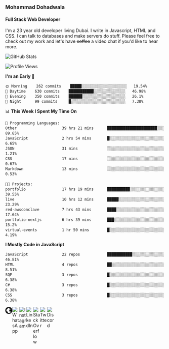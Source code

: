### Mohammad Dohadwala

#### Full Stack Web Developer

I'm a 23 year old developer living Dubai. I write in Javascript, HTML and CSS. I can talk to databases and make servers do stuff. Please feel free to check out my work and let's have ~~coffee~~ a video chat if you'd like to hear more.

![GitHub Stats][stats]

<!--START_SECTION:waka-->
![Profile Views](http://img.shields.io/badge/Profile%20Views-1-blue)

**I'm an Early 🐤** 

```text
🌞 Morning    262 commits    █████░░░░░░░░░░░░░░░░░░░░   19.54% 
🌆 Daytime    630 commits    ███████████░░░░░░░░░░░░░░   46.98% 
🌃 Evening    350 commits    ██████░░░░░░░░░░░░░░░░░░░   26.1% 
🌙 Night      99 commits     █░░░░░░░░░░░░░░░░░░░░░░░░   7.38%

```


📊 **This Week I Spent My Time On** 

```text
💬 Programming Languages: 
Other                    39 hrs 21 mins      ██████████████████████░░░   89.85% 
JavaScript               2 hrs 54 mins       █░░░░░░░░░░░░░░░░░░░░░░░░   6.65% 
JSON                     31 mins             ░░░░░░░░░░░░░░░░░░░░░░░░░   1.21% 
CSS                      17 mins             ░░░░░░░░░░░░░░░░░░░░░░░░░   0.67% 
Markdown                 13 mins             ░░░░░░░░░░░░░░░░░░░░░░░░░   0.53%

🐱‍💻 Projects: 
portfolio                17 hrs 19 mins      ██████████░░░░░░░░░░░░░░░   39.55% 
live                     10 hrs 12 mins      █████░░░░░░░░░░░░░░░░░░░░   23.29% 
red-awsconclave          7 hrs 43 mins       ████░░░░░░░░░░░░░░░░░░░░░   17.64% 
portfolio-nextjs         6 hrs 39 mins       ███░░░░░░░░░░░░░░░░░░░░░░   15.2% 
virtual-events           1 hr 50 mins        █░░░░░░░░░░░░░░░░░░░░░░░░   4.19%

```

**I Mostly Code in JavaScript** 

```text
JavaScript               22 repos            ███████████░░░░░░░░░░░░░░   46.81% 
HTML                     4 repos             ██░░░░░░░░░░░░░░░░░░░░░░░   8.51% 
SQF                      3 repos             █░░░░░░░░░░░░░░░░░░░░░░░░   6.38% 
C#                       3 repos             █░░░░░░░░░░░░░░░░░░░░░░░░   6.38% 
CSS                      3 repos             █░░░░░░░░░░░░░░░░░░░░░░░░   6.38%

```



<!--END_SECTION:waka-->

[<img align="left" alt="dohad.dev" width="22px" src="https://raw.githubusercontent.com/iconic/open-iconic/master/svg/globe.svg" />][website]
[<img align="left" alt="WhatsApp" width="22px" src="https://cdn.jsdelivr.net/npm/simple-icons@v3/icons/whatsapp.svg" />][whatsapp]
[<img align="left" alt="Instagram" width="22px" src="https://cdn.jsdelivr.net/npm/simple-icons@v3/icons/instagram.svg" />][instagram]
[<img align="left" alt="LinkedIn" width="22px" src="https://cdn.jsdelivr.net/npm/simple-icons@v3/icons/linkedin.svg" />][linkedin]
[<img align="left" alt="Stack Overflow" width="22px" src="https://cdn.jsdelivr.net/npm/simple-icons@v3/icons/stackoverflow.svg" />][stackoverflow]
[<img align="left" alt="Twitter" width="22px" src="https://cdn.jsdelivr.net/npm/simple-icons@v3/icons/twitter.svg" />][twitter]
[<img align="left" alt="Discord" width="22px" src="https://cdn.jsdelivr.net/npm/simple-icons@v3/icons/discord.svg" />][discord]

[website]: https://dohad.dev
[whatsapp]: https://wa.me/971552328372
[instagram]: https://www.instagram.com/mohammad.dohad
[linkedin]: https://www.linkedin.com/in/mohammaddohad
[stackoverflow]: https://stackoverflow.com/users/5008677
[twitter]: https://twitter.com/mohammaddohad
[discord]: https://discord.gg/fap7gWy
[stats]: https://github-readme-stats.vercel.app/api?username=Gr8z&show_icons=true&count_private=true&hide_title=true&hide_rank=true
